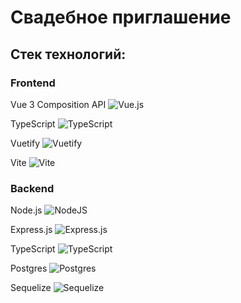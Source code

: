 # Свадебное приглашение

## Стек технологий:

### Frontend

Vue 3 Composition API ![Vue.js](https://img.shields.io/badge/vuejs-%2335495e.svg?style=for-the-badge&logo=vuedotjs&logoColor=%234FC08D)

TypeScript ![TypeScript](https://img.shields.io/badge/typescript-%23007ACC.svg?style=for-the-badge&logo=typescript&logoColor=white)

Vuetify ![Vuetify](https://img.shields.io/badge/Vuetify-1867C0?style=for-the-badge&logo=vuetify&logoColor=AEDDFF)

Vite ![Vite](https://img.shields.io/badge/vite-%23646CFF.svg?style=for-the-badge&logo=vite&logoColor=white)

### Backend

Node.js ![NodeJS](https://img.shields.io/badge/node.js-6DA55F?style=for-the-badge&logo=node.js&logoColor=white)

Express.js ![Express.js](https://img.shields.io/badge/express.js-%23404d59.svg?style=for-the-badge&logo=express&logoColor=%2361DAFB)

TypeScript ![TypeScript](https://img.shields.io/badge/typescript-%23007ACC.svg?style=for-the-badge&logo=typescript&logoColor=white)

Postgres ![Postgres](https://img.shields.io/badge/postgres-%23316192.svg?style=for-the-badge&logo=postgresql&logoColor=white)

Sequelize ![Sequelize](https://img.shields.io/badge/Sequelize-52B0E7?style=for-the-badge&logo=Sequelize&logoColor=white)
